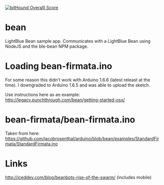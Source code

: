 [![bitHound Overalll Score](https://www.bithound.io/github/jameslegue/bean/badges/score.svg)](https://www.bithound.io/github/jameslegue/bean)

# bean
LightBlue Bean sample app. Communicates with a LightBlue Bean using NodeJS and the ble-bean NPM package.

# Loading bean-firmata.ino
For some reason this didn't work with Arduino 1.6.6 (latest releast at the time). I downgraded to Arduino 1.6.5 and was able to upload the sketch.

Use instructions here as an example: http://legacy.punchthrough.com/bean/getting-started-osx/

# bean-firmata/bean-firmata.ino
Taken from here: https://github.com/jacobrosenthal/arduino/blob/bean/examples/StandardFirmata/StandardFirmata.ino

# Links
http://iceddev.com/blog/beanbots-rise-of-the-swarm/ (includes mobile)


